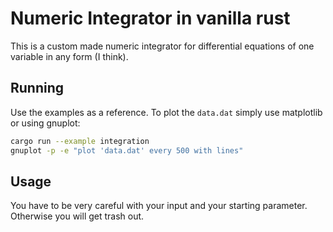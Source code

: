 # Numeric Integrator in vanilla rust

This is a custom made numeric integrator for differential equations of one variable in any form (I think).

## Running

Use the examples as a reference.
To plot the `data.dat` simply use matplotlib or using gnuplot:

```bash
cargo run --example integration
gnuplot -p -e "plot 'data.dat' every 500 with lines"
```

## Usage

You have to be very careful with your input and your starting parameter. Otherwise you will get trash out.